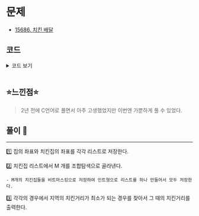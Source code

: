 # 문제
- [15686. 치킨 배달](https://www.acmicpc.net/problem/15686)

## 코드

<details><summary> 코드 보기 </summary>

``` java
import java.awt.Point;
import java.util.ArrayList;
import java.util.List;
import java.util.Scanner;

public class Q15686 {
    static int n, m, arr[][];
    static List <Point> home = new ArrayList<>();
    static List <Point> chicken = new ArrayList<>();
    static List <Integer> candidate = new ArrayList<>();

    public static void main(String[] args) {
        init();
        solution();
    }

    static void solution() {
        arrange(0, 0, 0);
        int ans = 987654321;
        for (int i = 0; i < candidate.size(); i++) {
            int stores = candidate.get(i);
            ans = Math.min(ans, calc(stores));
        }
        System.out.println(ans);
    }

    static int calc(int stores) {
        // 치킨집 좌표 구하기
        List<Point> storePos = new ArrayList<>();
        for (int i = 0; i < chicken.size(); i++) {
            if(((1 << i) & stores) > 0)
                storePos.add(chicken.get(i));
        }
        // 도시의 치킨 거리 구하기.
        int ret = 0;
        for (int i = 0; i < home.size(); i++) {
            Point here = home.get(i);
            // 한 집의 최소 치킨 거리 구하기
            int min = 987654321;
            for (Point there : storePos) {
                min = Math.min(min, getDist(here, there));
            }
            ret += min;
        }
        return ret;
    }

    static void arrange(int idx, int cnt, int cand) {
        if(cnt == m){
            candidate.add(cand);
            return;
        }
        if(idx >= chicken.size()) return;
        arrange(idx + 1, cnt + 1, cand | (1 << idx));
        arrange(idx + 1, cnt, cand);
    }

    static void init() {
        Scanner sc = new Scanner(System.in);
        n = sc.nextInt();
        m = sc.nextInt();
        arr = new int[n][n];
        for (int i = 0; i < n; i++) {
            for (int j = 0; j < n; j++) {
                arr[i][j] = sc.nextInt();
                if(arr[i][j] == 1) home.add(new Point(i, j));
                if(arr[i][j] == 2) chicken.add(new Point(i, j));
            }
        }
    }

    static int getDist(Point a, Point b){
        return Math.abs(a.x - b.x) + Math.abs(a.y - b.y);
    }
}
```
</details>

<br/>

## ⭐️느낀점⭐️
> 2년 전에 C언어로 풀면서 아주 고생했었지만 이번엔 가뿐하게 풀 수 있었다. 

## 풀이 📣
<hr/>

1️⃣ 집의 좌표와 치킨집의 좌표를 각각 리스트로 저장한다.


2️⃣ 치킨집 리스트에서 M 개를 조합탐색으로 골라낸다.

    - M개의 치킨집들을 비트마스킹으로 저장하여 인트형으로 리스트를 하나 만들어서 모두 저장한다.


3️⃣ 각각의 경우에서 지역의 치킨거리가 최소가 되는 경우를 찾아서 그 때의 치킨거리를 출력한다.